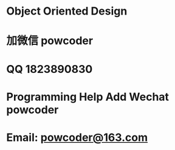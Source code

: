 # Object Oriented Design
# 加微信 powcoder

# QQ 1823890830

# Programming Help Add Wechat powcoder

# Email: powcoder@163.com

